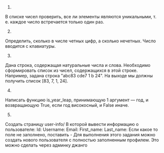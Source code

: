 1.
В списке чисел проверить, все ли элементы являются уникальными, т. е. каждое число встречается только один раз.

2.
Определить, сколько в числе четных цифр, а сколько нечетных. Число вводится с клавиатуры.

3.
Дана строка, содержащая натуральные числа и слова. Необходимо сформировать список из чисел, содержащихся в этой строке. Например, задана строка "abc83 cde7 1 b 24". На выходе мы должны получить список [83, 7, 1, 24].

4. 
Написать функцию is_year_leap, принимающую 1 аргумент — год, и возвращающую True, если год високосный, и False иначе.

5. 
Создать страницу user-info/ 
В которой вывести информацию о пользователе:
Id:
Username:
Email:
First_name:
Last_name:
Если какое то поле не заполнено, поставить -
Для выполнения этого задания можно создать нового пользователя с полностью заполненным профилем. Это можно сделать через админку джанго